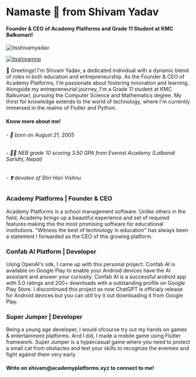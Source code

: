 <h1 align="start">Namaste 🙏 from Shivam Yadav</h1>
<h4 align="start">Founder & CEO of Academy Platforms and Grade 11 Student at KMC Balkumari!</h4>

<p align="left"> <img src="https://komarev.com/ghpvc/?username=itsshivamyadav&label=Profile%20views&color=0e75b6&style=flat" alt="itsshivamyadav" /> </p>

<p align="left"> <a href="https://twitter.com/itsshivamnp" target="blank"><img src="https://img.shields.io/twitter/follow/itsshivamnp?logo=twitter&style=for-the-badge" alt="itsshivamnp" /></a> </p>

👋 Greetings! I'm Shivam Yadav, a dedicated individual with a dynamic blend of roles in both education and entrepreneurship. As the Founder & CEO of Academy Platforms, I'm passionate about fostering innovation and learning. Alongside my entrepreneurial journey, I'm a Grade 11 student at KMC Balkumari, pursuing the Computer Science and Mathematics degree. My thirst for knowledge extends to the world of technology, where I'm currently immersed in the realms of Flutter and Python.

<h4 align="left">Know more about me!</h4>
<h6 align="left">- 👶 born on August 21, 2005</h6>
<h6 align="left">- 👨‍🎓 NEB grade 10 scoring 3.50 GPA from Everest Academy (Lalbandi Sarlahi, Nepal)</h6>
<h6 align="left">- ❣️ devotee of Shri Hari Vishnu</h6>

<h3 align="left">Academy Platforms | Founder & CEO</h3>
Academy Platforms is a school management software. Unlike others in the field, Academy brings up a beautiful experience and set of required features making this the most promising software for educational institutions. "Witness the best of technology in education" has always been a statement I forwarded as the CEO of this growing platform.

<h3 align="left">Confab AI Platform | Developer</h3>
Using OpenAI's sdk, I came up with this personal project. Confab AI is available on Google Play to enable your Android devices have the AI assistant and answer your curiosity. Confab AI is a successful android app with 5.0 ratings and 200+ downloads with a outstanding profile on Google Play Store. I discontinued this project as now ChatGPT is officialy release for Android devices but you can still try it out downloading it from Google Play.

<h3 align="left">Super Jumper | Developer</h3>
Being a young age developer, I would ofcourse try out my hands on games & entertainment platforms. And I did, I made a mobile game using Flutter framework. Super Jumper is a hypercasual game where you need to protect a small cat from obstacles and test your skills to recognize the enemies and fight against them very early.

<h4 align="left">Write on shivam@academyplatforms.xyz to connect to me!</h4>
